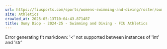 ```yaml
---
url: https://fiusports.com/sports/womens-swimming-and-diving/roster/oumy-diop/12835
site: Athletics
crawled_at: 2025-05-13T10:04:43.871487
title: Oumy Diop - 2024-25 - Swimming and Diving - FIU Athletics
---
```


Error generating fit markdown: '<' not supported between instances of 'int' and 'str'